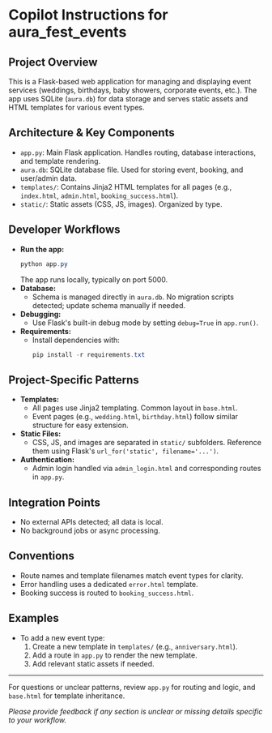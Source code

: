 # Copilot Instructions for aura_fest_events

## Project Overview
This is a Flask-based web application for managing and displaying event services (weddings, birthdays, baby showers, corporate events, etc.). The app uses SQLite (`aura.db`) for data storage and serves static assets and HTML templates for various event types.

## Architecture & Key Components
- `app.py`: Main Flask application. Handles routing, database interactions, and template rendering.
- `aura.db`: SQLite database file. Used for storing event, booking, and user/admin data.
- `templates/`: Contains Jinja2 HTML templates for all pages (e.g., `index.html`, `admin.html`, `booking_success.html`).
- `static/`: Static assets (CSS, JS, images). Organized by type.

## Developer Workflows
- **Run the app:**
  ```powershell
  python app.py
  ```
  The app runs locally, typically on port 5000.
- **Database:**
  - Schema is managed directly in `aura.db`. No migration scripts detected; update schema manually if needed.
- **Debugging:**
  - Use Flask's built-in debug mode by setting `debug=True` in `app.run()`.
- **Requirements:**
  - Install dependencies with:
    ```powershell
    pip install -r requirements.txt
    ```

## Project-Specific Patterns
- **Templates:**
  - All pages use Jinja2 templating. Common layout in `base.html`.
  - Event pages (e.g., `wedding.html`, `birthday.html`) follow similar structure for easy extension.
- **Static Files:**
  - CSS, JS, and images are separated in `static/` subfolders. Reference them using Flask's `url_for('static', filename='...')`.
- **Authentication:**
  - Admin login handled via `admin_login.html` and corresponding routes in `app.py`.

## Integration Points
- No external APIs detected; all data is local.
- No background jobs or async processing.

## Conventions
- Route names and template filenames match event types for clarity.
- Error handling uses a dedicated `error.html` template.
- Booking success is routed to `booking_success.html`.

## Examples
- To add a new event type:
  1. Create a new template in `templates/` (e.g., `anniversary.html`).
  2. Add a route in `app.py` to render the new template.
  3. Add relevant static assets if needed.

---

For questions or unclear patterns, review `app.py` for routing and logic, and `base.html` for template inheritance.

*Please provide feedback if any section is unclear or missing details specific to your workflow.*
